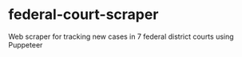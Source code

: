 # federal-court-scraper
Web scraper for tracking new cases in 7 federal district courts using Puppeteer
